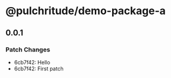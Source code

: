 # @pulchritude/demo-package-a

## 0.0.1

### Patch Changes

- 6cb7f42: Hello
- 6cb7f42: First patch

